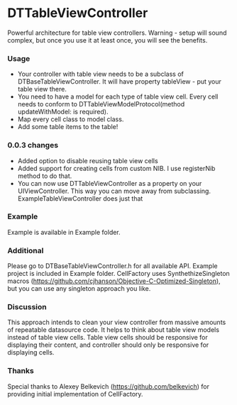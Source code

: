 DTTableViewController
================

Powerful architecture for table view controllers. Warning - setup will sound complex, but once you use it at least once, you will see the benefits.

### Usage

* Your controller with table view needs to be a subclass of DTBaseTableViewController. It will have property tableView - put your table view there.
* You need to have a model for each type of table view cell. Every cell needs to conform to DTTableViewModelProtocol(method updateWithModel: is required).
* Map every cell class to model class. 
* Add some table items to the table!

### 0.0.3 changes

* Added option to disable reusing table view cells
* Added support for creating cells from custom NIB. I use registerNib method to do that. 
* You can now use DTTableViewController as a property on your UIViewController. This way you can move away from subclassing. ExampleTableViewController does just that

### Example 

Example is available in Example folder. 

### Additional 

Please go to DTBaseTableViewController.h for all available API. Example project is included in Example folder.
CellFactory uses SynthethizeSingleton macros (https://github.com/cjhanson/Objective-C-Optimized-Singleton), but you can use any singleton approach you like.

### Discussion

This approach intends to clean your view controller from massive amounts of repeatable datasource code. It helps to think about table view models instead of table view cells. Table view cells should be responsive for displaying their content, and controller should only be responsive for displaying cells. 
		
### Thanks

Special thanks to Alexey Belkevich (https://github.com/belkevich) for providing initial implementation of CellFactory.